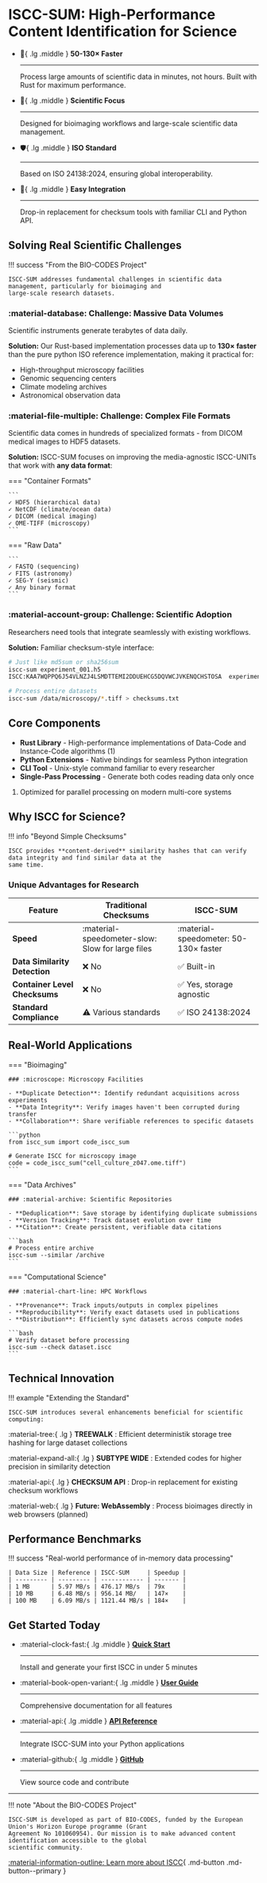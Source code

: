 # ISCC-SUM: High-Performance Content Identification for Science

<div class="grid cards" markdown>

- :rocket:{ .lg .middle } **50-130× Faster**

    ______________________________________________________________________

    Process large amounts of scientific data in minutes, not hours. Built with Rust for maximum performance.

- :microscope:{ .lg .middle } **Scientific Focus**

    ______________________________________________________________________

    Designed for bioimaging workflows and large-scale scientific data management.

- :shield:{ .lg .middle } **ISO Standard**

    ______________________________________________________________________

    Based on ISO 24138:2024, ensuring global interoperability.

- :wrench:{ .lg .middle } **Easy Integration**

    ______________________________________________________________________

    Drop-in replacement for checksum tools with familiar CLI and Python API.

</div>

## Solving Real Scientific Challenges

!!! success "From the BIO-CODES Project"

    ISCC-SUM addresses fundamental challenges in scientific data management, particularly for bioimaging and
    large-scale research datasets.

### :material-database: **Challenge: Massive Data Volumes**

Scientific instruments generate terabytes of data daily.

**Solution:** Our Rust-based implementation processes data up to **130× faster** than the pure python ISO
reference implementation, making it practical for:

- High-throughput microscopy facilities
- Genomic sequencing centers
- Climate modeling archives
- Astronomical observation data

### :material-file-multiple: **Challenge: Complex File Formats**

Scientific data comes in hundreds of specialized formats - from DICOM medical images to HDF5 datasets.

**Solution:** ISCC-SUM focuses on improving the media-agnostic ISCC-UNITs that work with **any data format**:

=== "Container Formats"

    ```
    ✓ HDF5 (hierarchical data)
    ✓ NetCDF (climate/ocean data)
    ✓ DICOM (medical imaging)
    ✓ OME-TIFF (microscopy)
    ```

=== "Raw Data"

    ```
    ✓ FASTQ (sequencing)
    ✓ FITS (astronomy)
    ✓ SEG-Y (seismic)
    ✓ Any binary format
    ```

### :material-account-group: **Challenge: Scientific Adoption**

Researchers need tools that integrate seamlessly with existing workflows.

**Solution:** Familiar checksum-style interface:

```bash
# Just like md5sum or sha256sum
iscc-sum experiment_001.h5
ISCC:KAA7WQPPQ6J54VLNZJ4LSMDTTEMI2DDUEHCG5DQVWCJVKENQCHSTOSA  experiment_001.h5

# Process entire datasets
iscc-sum /data/microscopy/*.tiff > checksums.txt
```

## Core Components

<div class="annotate" markdown>

- **Rust Library** - High-performance implementations of Data-Code and Instance-Code algorithms (1)
- **Python Extensions** - Native bindings for seamless Python integration
- **CLI Tool** - Unix-style command familiar to every researcher
- **Single-Pass Processing** - Generate both codes reading data only once

</div>

1. Optimized for parallel processing on modern multi-core systems

## Why ISCC for Science?

!!! info "Beyond Simple Checksums"

    ISCC provides **content-derived** similarity hashes that can verify data integrity and find similar data at the
    same time.

### Unique Advantages for Research

| Feature                       | Traditional Checksums                            | ISCC-SUM                                 |
| ----------------------------- | ------------------------------------------------ | ---------------------------------------- |
| **Speed**                     | :material-speedometer-slow: Slow for large files | :material-speedometer: 50-130× faster    |
| **Data Similarity Detection** | :x: No                                           | :white_check_mark: Built-in              |
| **Container Level Checksums** | :x: No                                           | :white_check_mark: Yes, storage agnostic |
| **Standard Compliance**       | :warning: Various standards                      | :white_check_mark: ISO 24138:2024        |

## Real-World Applications

=== "Bioimaging"

    ### :microscope: Microscopy Facilities

    - **Duplicate Detection**: Identify redundant acquisitions across experiments
    - **Data Integrity**: Verify images haven't been corrupted during transfer
    - **Collaboration**: Share verifiable references to specific datasets

    ```python
    from iscc_sum import code_iscc_sum

    # Generate ISCC for microscopy image
    code = code_iscc_sum("cell_culture_z047.ome.tiff")
    ```

=== "Data Archives"

    ### :material-archive: Scientific Repositories

    - **Deduplication**: Save storage by identifying duplicate submissions
    - **Version Tracking**: Track dataset evolution over time
    - **Citation**: Create persistent, verifiable data citations

    ```bash
    # Process entire archive
    iscc-sum --similar /archive
    ```

=== "Computational Science"

    ### :material-chart-line: HPC Workflows

    - **Provenance**: Track inputs/outputs in complex pipelines
    - **Reproducibility**: Verify exact datasets used in publications
    - **Distribution**: Efficiently sync datasets across compute nodes

    ```bash
    # Verify dataset before processing
    iscc-sum --check dataset.iscc
    ```

## Technical Innovation

!!! example "Extending the Standard"

    ISCC-SUM introduces several enhancements beneficial for scientific computing:

<div class="grid" markdown>

:material-tree:{ .lg } **TREEWALK** : Efficient deterministik storage tree hashing for large dataset collections

:material-expand-all:{ .lg } **SUBTYPE WIDE** : Extended codes for higher precision in similarity detection

:material-api:{ .lg } **CHECKSUM API** : Drop-in replacement for existing checksum workflows

:material-web:{ .lg } **Future: WebAssembly** : Process bioimages directly in web browsers (planned)

</div>

## Performance Benchmarks

!!! success "Real-world performance of in-memory data processing"

    | Data Size | Reference | ISCC-SUM     | Speedup |
    | --------- | --------- | ------------ | ------- |
    | 1 MB      | 5.97 MB/s | 476.17 MB/s  | 79x     |
    | 10 MB     | 6.48 MB/s | 956.14 MB/   | 147×    |
    | 100 MB    | 6.09 MB/s | 1121.44 MB/s | 184×    |

## Get Started Today

<div class="grid cards" markdown>

- :material-clock-fast:{ .lg .middle } **[Quick Start](quickstart.md)**

    ______________________________________________________________________

    Install and generate your first ISCC in under 5 minutes

- :material-book-open-variant:{ .lg .middle } **[User Guide](user-guide.md)**

    ______________________________________________________________________

    Comprehensive documentation for all features

- :material-api:{ .lg .middle } **[API Reference](developers/api-reference.md)**

    ______________________________________________________________________

    Integrate ISCC-SUM into your Python applications

- :material-github:{ .lg .middle } **[GitHub](https://github.com/iscc/iscc-sum)**

    ______________________________________________________________________

    View source code and contribute

</div>

______________________________________________________________________

!!! note "About the BIO-CODES Project"

    ISCC-SUM is developed as part of BIO-CODES, funded by the European Union's Horizon Europe programme (Grant
    Agreement No 101060954). Our mission is to make advanced content identification accessible to the global
    scientific community.

[:material-information-outline: Learn more about ISCC](https://iscc.io){ .md-button .md-button--primary }
